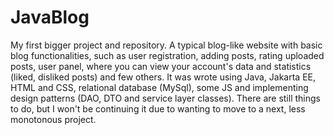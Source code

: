 # JavaBlog
My first bigger project and repository. A typical blog-like website with basic blog functionalities, such as user registration, adding posts, rating uploaded posts, user panel, where you can view your account's data and statistics (liked, disliked posts) and few others. It was wrote using Java, Jakarta EE, HTML and CSS, relational database (MySql), some JS and implementing design patterns (DAO, DTO and service layer classes).
There are still things to do, but I won't be continuing it due to wanting to move to a next, less monotonous project.
